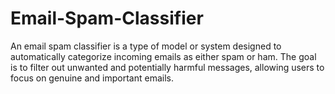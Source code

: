 # Email-Spam-Classifier
An email spam classifier is a type of model or system designed to automatically categorize incoming emails as either spam or ham. The goal is to filter out unwanted and potentially harmful messages, allowing users to focus on genuine and important emails. 

